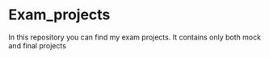 # Exam_projects

In this repository you can find my exam projects.
It contains only both mock and final projects 
